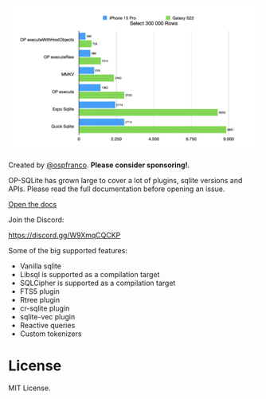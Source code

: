![benchmark](benchmark.jpg)

Created by [@ospfranco](https://twitter.com/ospfranco). **Please consider sponsoring!**.

OP-SQLite has grown large to cover a lot of plugins, sqlite versions and APIs. Please read the full documentation before opening an issue.

[Open the docs](https://ospfranco.notion.site/OP-SQLite-Documentation-a279a52102464d0cb13c3fa230d2f2dc?pvs=4)

Join the Discord:

https://discord.gg/W9XmqCQCKP

Some of the big supported features:

- Vanilla sqlite
- Libsql is supported as a compilation target
- SQLCipher is supported as a compilation target
- FTS5 plugin
- Rtree plugin
- cr-sqlite plugin
- sqlite-vec plugin
- Reactive queries
- Custom tokenizers

# License

MIT License.
